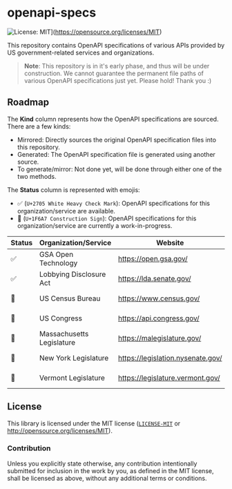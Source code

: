# openapi-specs

![License: MIT](https://img.shields.io/badge/License-MIT-blue.svg)](https://opensource.org/licenses/MIT)

This repository contains OpenAPI specifications of various APIs provided by US government-related services and organizations.

> **Note**:
> This repository is in it's early phase, and thus will be under construction. We cannot guarantee the permanent file paths of various OpenAPI specifications just yet. Please hold! Thank you :)

## Roadmap

The **Kind** column represents how the OpenAPI specifications are sourced. There are a few kinds:
- Mirrored: Directly sources the original OpenAPI specification files into this repository.
- Generated: The OpenAPI specification file is generated using another source.
- To generate/mirror: Not done yet, will be done through either one of the two methods.

The **Status** column is represented with emojis:
- ✅ (`U+2705 White Heavy Check Mark`): OpenAPI specifications for this organization/service are available.
- 🚧 (`U+1F6A7 Construction Sign`): OpenAPI specifications for this organization/service are currently a work-in-progress.

| Status | Organization/Service    | Website | File path | Kind |
| ------ | ----------------------- | ------- | --------- | ---- |
| ✅     | GSA Open Technology       | <https://open.gsa.gov/>             | [`./opengsa`](./opengsa) | Mirrored |
| ✅     | Lobbying Disclosure Act   | <https://lda.senate.gov/>           | [`./ldasenate`](./ldasenate/) | Mirrored |
| 🚧     | US Census Bureau          | <https://www.census.gov/>           | N/A | To generate |
| 🚧     | US Congress               | <https://api.congress.gov/>         | N/A | To generate |
| 🚧     | Massachusetts Legislature | <https://malegislature.gov/>        | N/A | To generate |
| 🚧     | New York Legislature      | <https://legislation.nysenate.gov/> | N/A | To generate |
| 🚧     | Vermont Legislature       | <https://legislature.vermont.gov/>  | N/A | To generate |

## License
This library is licensed under the MIT license ([`LICENSE-MIT`](./LICENSE) or http://opensource.org/licenses/MIT).

### Contribution
Unless you explicitly state otherwise, any contribution intentionally submitted for inclusion in the work by you, as defined in the MIT license, shall be licensed as above, without any additional terms or conditions.
